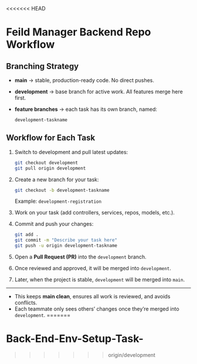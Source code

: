 <<<<<<< HEAD
# Feild Manager Backend Repo Workflow  

## Branching Strategy

* **main** → stable, production-ready code. No direct pushes.
* **development** → base branch for active work. All features merge here first.
* **feature branches** → each task has its own branch, named:

  ```
  development-taskname
  ```

## Workflow for Each Task

1. Switch to development and pull latest updates:

   ```bash
   git checkout development
   git pull origin development
   ```
2. Create a new branch for your task:

   ```bash
   git checkout -b development-taskname
   ```

   Example: `development-registration`
3. Work on your task (add controllers, services, repos, models, etc.).
4. Commit and push your changes:

   ```bash
   git add .
   git commit -m "Describe your task here"
   git push -u origin development-taskname
   ```
5. Open a **Pull Request (PR)** into the `development` branch.
6. Once reviewed and approved, it will be merged into `development`.
7. Later, when the project is stable, `development` will be merged into `main`.

---

* This keeps **main clean**, ensures all work is reviewed, and avoids conflicts.
* Each teammate only sees others’ changes once they’re merged into `development`.
=======
# Back-End-Env-Setup-Task-
>>>>>>> origin/development
